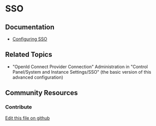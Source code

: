 # SSO

## Documentation

* [Configuring SSO](https://learn.liferay.com/dxp/latest/en/installation-and-upgrades/securing-liferay/configuring-sso.html)

## Related Topics

* "OpenId Connect Provider Connection" Administration in "Control Panel/System and Instance Settings/SSO" (the basic version of this advanced configuration)

## Community Resources

### Contribute

[Edit this file on github](https://github.com/olafk/controlpanel-documentation-docs/blob/master/md/74en/com_liferay_oauth_client_admin_web_internal_portlet_OAuthClientAdminPortlet/oauth-clients.md)
